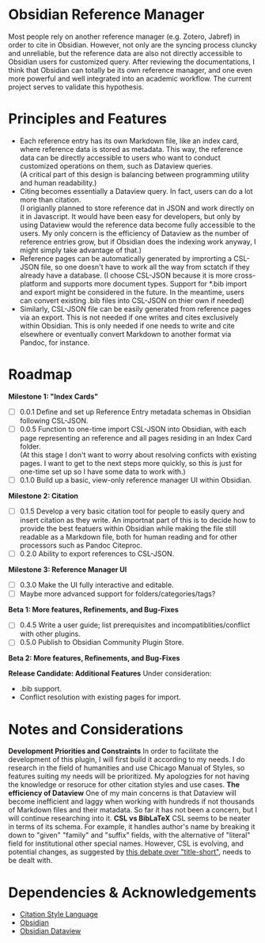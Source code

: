 # Obsidian Reference Manager
Most people rely on another reference manager (e.g. Zotero, Jabref) in order to cite in Obsidian. However, not only are the syncing process cluncky and unreliable, but the reference data are also not directly accessible to Obsidian users for customized query. After reviewing the documentations, I think that Obsidian can totally be its own reference manager, and one even more powerful and well integrated into an academic workflow. The current project serves to validate this hypothesis.

# Principles and Features
- Each reference entry has its own Markdown file, like an index card, where reference data is stored as metadata. This way, the reference data can be directly accessible to users who want to conduct customized operations on them, such as Dataview queries.  
  (A critical part of this design is balancing between programming utility and human readability.)
- Citing becomes essentially a Dataview query. In fact, users can do a lot more than citation.  
  (I origianlly planned to store reference dat in JSON and work directly on it in Javascript. It would have been easy for developers, but only by using Dataview would the reference data become fully accessible to the users. My only concern is the efficiency of Dataview as the number of reference entries grow, but if Obsidian does the indexing work anyway, I might simply take advantage of that.)
- Reference pages can be automatically generated by improrting a CSL-JSON file, so one doesn't have to work all the way from sctatch if they already have a database.
  (I choose CSL-JSON because it is more cross-platform and supports more document types. Support for *.bib import and export might be considered in the future. In the meantime, users can convert existing .bib files into CSL-JSON on thier own if needed)
- Similarly, CSL-JSON file can be easily generated from reference pages via an export. This is not needed if one writes and cites exclusively within Obsidian. This is only needed if one needs to write and cite elsewhere or eventually convert Markdown to another format via Pandoc, for instance.

# Roadmap
**Milestone 1: "Index Cards"**
- [ ] 0.0.1 Define and set up Reference Entry metadata schemas in Obsidian following CSL-JSON.
- [ ] 0.0.5 Function to one-time import CSL-JSON into Obsidian, with each page representing an reference and all pages residing in an Index Card folder.  
      (At this stage I don't want to worry about resolving conficts with existing pages. I want to get to the next steps more quickly, so this is just for one-time set up so I have some data to work with.)
- [ ] 0.1.0 Build up a basic, view-only reference manager UI within Obsidian.

**Milestone 2: Citation**
- [ ] 0.1.5 Develop a very basic citation tool for people to easily query and insert citation as they write.
      An importnat part of this is to decide how to provide the best featuers within Obsidian while making the file still readable as a Markdown file, both for human reading and for other processors such as Pandoc Citeproc.
- [ ] 0.2.0 Ability to export references to CSL-JSON.

**Milestone 3: Reference Manager UI**
- [ ] 0.3.0 Make the UI fully interactive and editable.
- [ ] Maybe more advanced support for folders/categories/tags?

**Beta 1: More features, Refinements, and Bug-Fixes**
- [ ] 0.4.5 Write a user guide; list prerequisites and incompatiblities/conflict with other plugins.
- [ ] 0.5.0 Publish to Obsidian Community Plugin Store.

**Beta 2: More features, Refinements, and Bug-Fixes**

**Release Candidate: Additional Features**
Under consideration:
- .bib support.
- Conflict resolution with existing pages for import.

# Notes and Considerations
**Development Priorities and Constraints**
In order to facilitate the development of this plugin, I will first build it according to my needs. I do research in the field of humanities and use Chicago Manual of Styles, so features suiting my needs will be prioritized. My apologzies for not having the knowledge or resoruce for other citation styles and use cases.
**The efficiency of Dataview**
One of my main concerns is that Dataview will become inefficient and laggy when working with hundreds if not thousands of Markdown files and their matadata. So far it has not been a concern, but I will continue researching into it.
**CSL vs BibLaTeX**
CSL seems to be neater in terms of its schema. For example, it handles author's name by breaking it down to "given" "family" and "suffix" fields, with the alternative of "literal" field for institutional other special names. However, CSL is evolving, and potential changes, as suggested by [this debate over "title-short"](https://github.com/citation-style-language/schema/pull/393), needs to be dealt with.

# Dependencies & Acknowledgements
- [Citation Style Language](https://github.com/citation-style-language/)
- [Obsidian](https://github.com/obsidianmd)
- [Obsidian Dataview](https://github.com/blacksmithgu/obsidian-dataview)
